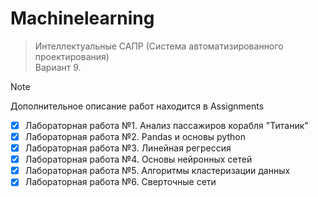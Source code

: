 # Machinelearning

> Интеллектуальные САПР (Система автоматизированного проектирования) <br />
> Вариант 9.  <br />

> [!NOTE]
> Дополнительное описание работ находится в Assignments

- [x] Лабораторная работа №1. Анализ пассажиров корабля "Титаник"  <br />
- [x] Лабораторная работа №2. Pandas и основы python  <br />
- [x] Лабораторная работа №3. Линейная регрессия  <br />
- [x] Лабораторная работа №4. Основы нейронных сетей  <br />
- [x] Лабораторная работа №5. Алгоритмы кластеризации данных  <br />
- [x] Лабораторная работа №6. Сверточные сети  <br />
